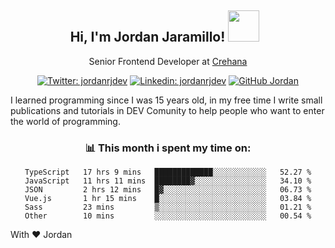 <div align="center">
<h2 style="margin-right:10px;">Hi, I'm Jordan Jaramillo! <img src="https://media.giphy.com/media/Wj7lNjMNDxSmc/source.gif" width="50" > </h2>

<p>Senior Frontend Developer at <a href="https://www.crehana.com/">Crehana</a></p>

[![Twitter: jordanrjdev](https://img.shields.io/twitter/follow/jordanrjdev?style=social)](https://twitter.com/jordanrjdev)
[![Linkedin: jordanrjdev](https://img.shields.io/badge/-jordanrjdev-blue?style=flat-square&logo=Linkedin&logoColor=white&link=https://www.linkedin.com/in/jordanrjdev/)](https://www.linkedin.com/in/jordanrjdev/)
[![GitHub Jordan](https://img.shields.io/github/followers/jnadroj?label=follow&style=social)](https://github.com/jnadroj)

</div>
I learned programming since I was 15 years old, in my free time I write small publications and tutorials in DEV Comunity to help people who want to enter the world of programming.

<div align="center">

### 📊 **This month i spent my time on:**

<!--START_SECTION:waka-->

```text
TypeScript   17 hrs 9 mins   █████████████░░░░░░░░░░░░   52.27 %
JavaScript   11 hrs 11 mins  ████████▓░░░░░░░░░░░░░░░░   34.10 %
JSON         2 hrs 12 mins   █▓░░░░░░░░░░░░░░░░░░░░░░░   06.73 %
Vue.js       1 hr 15 mins    █░░░░░░░░░░░░░░░░░░░░░░░░   03.84 %
Sass         23 mins         ▒░░░░░░░░░░░░░░░░░░░░░░░░   01.21 %
Other        10 mins         ░░░░░░░░░░░░░░░░░░░░░░░░░   00.54 %
```

<!--END_SECTION:waka-->

</div>

With ❤️ Jordan
